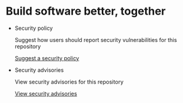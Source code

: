 # Build software better, together

* Security policy

   Suggest how users should report security vulnerabilities for this repository

   [Suggest a security policy](https://github.com/jlevy/the-art-of-command-line/security/policy)

* Security advisories

   View security advisories for this repository

  [View security advisories](https://github.com/jlevy/the-art-of-command-line/security/advisories)

